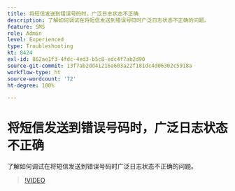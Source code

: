 ```yaml
---
title: 将短信发送到错误号码时，广泛日志状态不正确
description: 了解如何调试在将短信发送到错误号码时广泛日志状态不正确的问题。
feature: SMS
role: Admin
level: Experienced
type: Troubleshooting
kt: 8424
exl-id: 862ae1f3-4fdc-4ed3-b5c8-edc4f7ab2d90
source-git-commit: 13f7ab2dd41216a603a22f181dc4d06302c5918a
workflow-type: ht
source-wordcount: '72'
ht-degree: 100%

---
```


# 将短信发送到错误号码时，广泛日志状态不正确

了解如何调试在将短信发送到错误号码时广泛日志状态不正确的问题。

>[!VIDEO](https://video.tv.adobe.com/v/335980?quality=12&learn=on)

